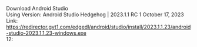 
Download Android Studio  
Using Version: Android Studio Hedgehog | 2023.1.1 RC 1 October 17, 2023  
Link:  https://redirector.gvt1.com/edgedl/android/studio/install/2023.1.1.23/android-studio-2023.1.1.23-windows.exe  
12:
